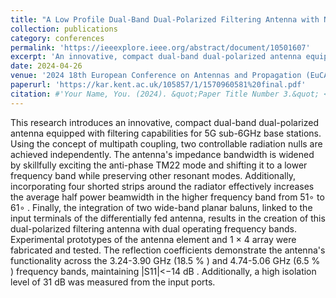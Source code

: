 ```yaml
---
title: "A Low Profile Dual-Band Dual-Polarized Filtering Antenna with No Extra Circuit"
collection: publications
category: conferences
permalink: 'https://ieeexplore.ieee.org/abstract/document/10501607'
excerpt: 'An innovative, compact dual-band dual-polarized antenna equipped with filtering capabilities for 5G sub-6GHz base stations is proposed in this paper.'
date: 2024-04-26
venue: '2024 18th European Conference on Antennas and Propagation (EuCAP)'
paperurl: 'https://kar.kent.ac.uk/105857/1/1570960581%20final.pdf'
citation: #'Your Name, You. (2024). &quot;Paper Title Number 3.&quot; <i>GitHub Journal of Bugs</i>. 1(3).'
---
```


This research introduces an innovative, compact dual-band dual-polarized antenna equipped with filtering capabilities for 5G sub-6GHz base stations. Using the concept of multipath coupling, two controllable radiation nulls are achieved independently. The antenna's impedance bandwidth is widened by skillfully exciting the anti-phase TM22 mode and shifting it to a lower frequency band while preserving other resonant modes. Additionally, incorporating four shorted strips around the radiator effectively increases the average half power beamwidth in the higher frequency band from 51∘ to 61∘ . Finally, the integration of two wide-band planar baluns, linked to the input terminals of the differentially fed antenna, results in the creation of this dual-polarized filtering antenna with dual operating frequency bands. Experimental prototypes of the antenna element and 1 × 4 array were fabricated and tested. The reflection coefficients demonstrate the antenna's functionality across the 3.24-3.90 GHz (18.5 % ) and 4.74-5.06 GHz (6.5 % ) frequency bands, maintaining |S11|<−14 dB . Additionally, a high isolation level of 31 dB was measured from the input ports.
